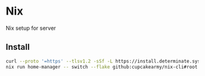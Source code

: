 # Nix

Nix setup for server

## Install

```bash
curl --proto '=https' --tlsv1.2 -sSf -L https://install.determinate.systems/nix | sh -s -- install --determinate
nix run home-manager -- switch --flake github:cupcakearmy/nix-cli#root
```
